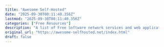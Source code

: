 ```yaml
---
title: "Awesome Self-Hosted"
date: "2025-09-30T00:11:40.356Z"
lastmod: "2025-09-30T00:11:40.356Z"
categories: ["Free Resources"]
description: "A list of Free Software network services and web applications which can be hosted on your own servers"
original_url: "https://awesome-selfhosted.net/index.html"
draft: false
---
```

